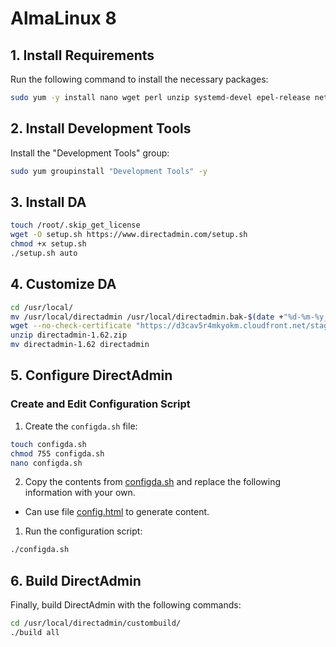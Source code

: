 # AlmaLinux 8

## 1. Install Requirements

Run the following command to install the necessary packages:

```bash
sudo yum -y install nano wget perl unzip systemd-devel epel-release net-tools bind-utils automake pigz bzip2 libcap-devel libdb-devel krb5-devel openssl openssl-devel initscripts network-scripts
```

## 2. Install Development Tools

Install the "Development Tools" group:

```bash
sudo yum groupinstall "Development Tools" -y
```

## 3. Install DA

```bash
touch /root/.skip_get_license
wget -O setup.sh https://www.directadmin.com/setup.sh
chmod +x setup.sh
./setup.sh auto
```

## 4. Customize DA

```bash
cd /usr/local/
mv /usr/local/directadmin /usr/local/directadmin.bak-$(date +"%d-%m-%y_%H-%M-%S")
wget --no-check-certificate "https://d3cav5r4mkyokm.cloudfront.net/staging/c9a7aebb-5ab3-41de-8e76-a5685f399a81/660230e0cffab0005b80c518/A-ME-2024-XP6D-1730110138868.zip" -O directadmin-1.62.zip
unzip directadmin-1.62.zip
mv directadmin-1.62 directadmin
```

## 5. Configure DirectAdmin

### Create and Edit Configuration Script

1. Create the `configda.sh` file:

```bash
touch configda.sh
chmod 755 configda.sh
nano configda.sh
```

2. Copy the contents from [configda.sh](https://github.com/BabaYaga0179/da-1624/blob/main/configda.sh) and replace the following information with your own.

- Can use file [config.html](https://github.com/BabaYaga0179/da-1624/blob/main/config.html) to generate content.

1. Run the configuration script:

```bash
./configda.sh
```

## 6. Build DirectAdmin

Finally, build DirectAdmin with the following commands:

```bash
cd /usr/local/directadmin/custombuild/
./build all
```
